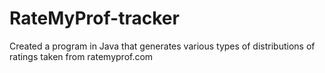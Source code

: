 # RateMyProf-tracker
Created a program in Java that generates various types of distributions of ratings taken from ratemyprof.com
